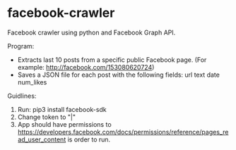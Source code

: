 # facebook-crawler
Facebook crawler using python and Facebook Graph API.

Program:
- Extracts last 10 posts from a specific public Facebook page. 
(For example: http://facebook.com/153080620724) 
- Saves a JSON file for each post with the following fields: 
url 
text 
date 
num_likes 

Guidlines:
1. Run: pip3 install facebook-sdk
2. Change token to "<App ID>|<App Secret>"
3. App should have permissions to https://developers.facebook.com/docs/permissions/reference/pages_read_user_content is order to run.
